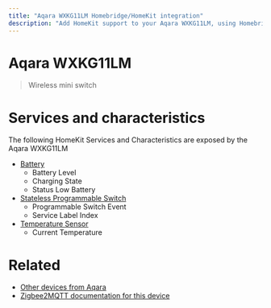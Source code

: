```yaml
---
title: "Aqara WXKG11LM Homebridge/HomeKit integration"
description: "Add HomeKit support to your Aqara WXKG11LM, using Homebridge, Zigbee2MQTT and homebridge-z2m."
---
```

<!---
This file has been GENERATED using src/docgen/docgen.ts
DO NOT EDIT THIS FILE MANUALLY!
-->
# Aqara WXKG11LM
> Wireless mini switch


# Services and characteristics
The following HomeKit Services and Characteristics are exposed by
the Aqara WXKG11LM

* [Battery](../../battery.md)
  * Battery Level
  * Charging State
  * Status Low Battery
* [Stateless Programmable Switch](../../action.md)
  * Programmable Switch Event
  * Service Label Index
* [Temperature Sensor](../../sensors.md)
  * Current Temperature


# Related
* [Other devices from Aqara](../index.md#aqara)
* [Zigbee2MQTT documentation for this device](https://www.zigbee2mqtt.io/devices/WXKG11LM.html)